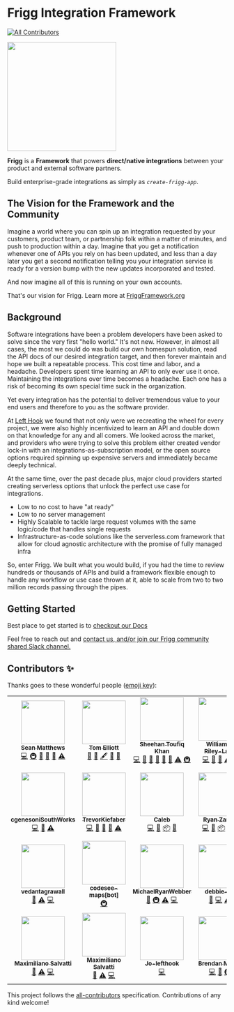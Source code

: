 # Frigg Integration Framework
<!-- ALL-CONTRIBUTORS-BADGE:START - Do not remove or modify this section -->
[![All Contributors](https://img.shields.io/badge/all_contributors-26-orange.svg?style=flat-square)](#contributors-)
<!-- ALL-CONTRIBUTORS-BADGE:END -->

<img src="docs/FriggLogo.svg" style="width:250px">

**Frigg** is a **Framework** that powers **direct/native integrations** between your product and external software partners.

Build enterprise-grade integrations as simply as _`create-frigg-app`_.

## The Vision for the Framework and the Community
Imagine a world where you can spin up an integration requested by your customers, product team, or partnership folk within a matter of minutes, and push to production within a day.
Imagine that you get a notification whenever one of APIs you rely on has been updated, and less than a day later you get a 
second notification telling you your integration service is ready for a version bump with the new updates incorporated and tested.

And now imagine all of this is running on your own accounts.

That's our vision for Frigg. Learn more at <a href="https://friggramework.org/">FriggFramework.org</a>


## Background
Software integrations have been a problem developers have been asked to solve since the very first "hello world." It's not new.
However, in almost all cases, the most we could do was build our own homespun solution, read the API docs of our desired
integration target, and then forever maintain and hope we built a repeatable process. This cost time and labor, and a headache.
Developers spent time learning an API to only ever use it once. Maintaining the integrations over time becomes a headache.
Each one has a risk of becoming its own special time suck in the organization.

Yet every integration has the potential to deliver tremendous value to your end users and therefore to you as the software
provider.

At <a href="https://lefthook.com/">Left Hook</a> we found that not only were we recreating the wheel for every project,
we were also highly incentivized to learn an API and double down on that knowledge for any and all comers. We looked across
the market, and providers who were trying to solve this problem either created vendor lock-in with an integrations-as-subscription
model, or the open source options required spinning up expensive servers and immediately became deeply technical.

At the same time, over the past decade plus, major cloud providers started creating serverless options that unlock the perfect
use case for integrations.

- Low to no cost to have "at ready"
- Low to no server management
- Highly Scalable to tackle large request volumes with the same logic/code that handles single requests
- Infrastructure-as-code solutions like the serverless.com framework that allow for cloud agnostic architecture with the promise of fully managed infra

So, enter Frigg. We built what you would build, if you had the time to review hundreds or thousands of APIs and build a framework
flexible enough to handle any workflow or use case thrown at it, able to scale from two to two million records passing through the pipes.

## Getting Started

Best place to get started is to <a href="https://docs.friggframework.org">checkout our Docs</a>

Feel free to reach out and <a href="https://friggframework.org/#contact">contact us, and/or join our Frigg community shared Slack channel.</a>

## Contributors ✨

Thanks goes to these wonderful people ([emoji key](https://allcontributors.org/docs/en/emoji-key)):

<!-- ALL-CONTRIBUTORS-LIST:START - Do not remove or modify this section -->
<!-- prettier-ignore-start -->
<!-- markdownlint-disable -->
<table>
  <tr>
    <td align="center"><a href="https://github.com/seanspeaks"><img src="https://avatars.githubusercontent.com/u/7811325?v=4?s=100" width="100px;" alt=""/><br /><sub><b>Sean Matthews</b></sub></a><br /><a href="https://github.com/friggframework/frigg/commits?author=seanspeaks" title="Code">💻</a> <a href="#infra-seanspeaks" title="Infrastructure (Hosting, Build-Tools, etc)">🚇</a> <a href="#business-seanspeaks" title="Business development">💼</a> <a href="#ideas-seanspeaks" title="Ideas, Planning, & Feedback">🤔</a> <a href="https://github.com/friggframework/frigg/commits?author=seanspeaks" title="Documentation">📖</a> <a href="https://github.com/friggframework/frigg/commits?author=seanspeaks" title="Tests">⚠️</a></td>
    <td align="center"><a href="https://www.lefthook.com/"><img src="https://avatars.githubusercontent.com/u/22207033?v=4?s=100" width="100px;" alt=""/><br /><sub><b>Tom Elliott</b></sub></a><br /><a href="#blog-tomlefthook" title="Blogposts">📝</a> <a href="#business-tomlefthook" title="Business development">💼</a> <a href="#content-tomlefthook" title="Content">🖋</a> <a href="https://github.com/friggframework/frigg/commits?author=tomlefthook" title="Documentation">📖</a> <a href="#ideas-tomlefthook" title="Ideas, Planning, & Feedback">🤔</a></td>
    <td align="center"><a href="https://github.com/sheehantoufiq"><img src="https://avatars.githubusercontent.com/u/931781?v=4?s=100" width="100px;" alt=""/><br /><sub><b>Sheehan Toufiq Khan</b></sub></a><br /><a href="https://github.com/friggframework/frigg/commits?author=sheehantoufiq" title="Code">💻</a> <a href="#design-sheehantoufiq" title="Design">🎨</a> <a href="#ideas-sheehantoufiq" title="Ideas, Planning, & Feedback">🤔</a> <a href="#maintenance-sheehantoufiq" title="Maintenance">🚧</a> <a href="https://github.com/friggframework/frigg/pulls?q=is%3Apr+reviewed-by%3Asheehantoufiq" title="Reviewed Pull Requests">👀</a> <a href="https://github.com/friggframework/frigg/commits?author=sheehantoufiq" title="Documentation">📖</a> <a href="https://github.com/friggframework/frigg/commits?author=sheehantoufiq" title="Tests">⚠️</a> <a href="#infra-sheehantoufiq" title="Infrastructure (Hosting, Build-Tools, etc)">🚇</a></td>
    <td align="center"><a href="https://github.com/wprl"><img src="https://avatars.githubusercontent.com/u/692511?v=4?s=100" width="100px;" alt=""/><br /><sub><b>William P. Riley-Land</b></sub></a><br /><a href="https://github.com/friggframework/frigg/commits?author=wprl" title="Code">💻</a> <a href="#ideas-wprl" title="Ideas, Planning, & Feedback">🤔</a> <a href="#research-wprl" title="Research">🔬</a> <a href="https://github.com/friggframework/frigg/commits?author=wprl" title="Tests">⚠️</a> <a href="#tool-wprl" title="Tools">🔧</a></td>
    <td align="center"><a href="https://github.com/kad1001"><img src="https://avatars.githubusercontent.com/u/44247515?v=4?s=100" width="100px;" alt=""/><br /><sub><b>Kelly Davis</b></sub></a><br /><a href="https://github.com/friggframework/frigg/issues?q=author%3Akad1001" title="Bug reports">🐛</a> <a href="https://github.com/friggframework/frigg/commits?author=kad1001" title="Code">💻</a> <a href="#plugin-kad1001" title="Plugin/utility libraries">🔌</a></td>
    <td align="center"><a href="https://github.com/JonathanEdMoore"><img src="https://avatars.githubusercontent.com/u/48260787?v=4?s=100" width="100px;" alt=""/><br /><sub><b>Jonathan Moore</b></sub></a><br /><a href="https://github.com/friggframework/frigg/commits?author=JonathanEdMoore" title="Code">💻</a> <a href="#maintenance-JonathanEdMoore" title="Maintenance">🚧</a> <a href="#plugin-JonathanEdMoore" title="Plugin/utility libraries">🔌</a> <a href="https://github.com/friggframework/frigg/pulls?q=is%3Apr+reviewed-by%3AJonathanEdMoore" title="Reviewed Pull Requests">👀</a> <a href="https://github.com/friggframework/frigg/commits?author=JonathanEdMoore" title="Tests">⚠️</a> <a href="https://github.com/friggframework/frigg/commits?author=JonathanEdMoore" title="Documentation">📖</a></td>
    <td align="center"><a href="https://github.com/gregoriomartin"><img src="https://avatars.githubusercontent.com/u/26978598?v=4?s=100" width="100px;" alt=""/><br /><sub><b>Gregorio Martin</b></sub></a><br /><a href="https://github.com/friggframework/frigg/issues?q=author%3Agregoriomartin" title="Bug reports">🐛</a> <a href="https://github.com/friggframework/frigg/commits?author=gregoriomartin" title="Code">💻</a> <a href="https://github.com/friggframework/frigg/commits?author=gregoriomartin" title="Tests">⚠️</a></td>
  </tr>
  <tr>
    <td align="center"><a href="https://github.com/cgenesoniSouthWorks"><img src="https://avatars.githubusercontent.com/u/108014154?v=4?s=100" width="100px;" alt=""/><br /><sub><b>cgenesoniSouthWorks</b></sub></a><br /><a href="https://github.com/friggframework/frigg/commits?author=cgenesoniSouthWorks" title="Code">💻</a> <a href="#research-cgenesoniSouthWorks" title="Research">🔬</a> <a href="https://github.com/friggframework/frigg/commits?author=cgenesoniSouthWorks" title="Tests">⚠️</a></td>
    <td align="center"><a href="https://github.com/TrevorKiefaber"><img src="https://avatars.githubusercontent.com/u/25160918?v=4?s=100" width="100px;" alt=""/><br /><sub><b>TrevorKiefaber</b></sub></a><br /><a href="https://github.com/friggframework/frigg/commits?author=TrevorKiefaber" title="Code">💻</a> <a href="#ideas-TrevorKiefaber" title="Ideas, Planning, & Feedback">🤔</a> <a href="#plugin-TrevorKiefaber" title="Plugin/utility libraries">🔌</a> <a href="#research-TrevorKiefaber" title="Research">🔬</a> <a href="https://github.com/friggframework/frigg/commits?author=TrevorKiefaber" title="Tests">⚠️</a></td>
    <td align="center"><a href="http://www.coderden.com/"><img src="https://avatars.githubusercontent.com/u/1163670?v=4?s=100" width="100px;" alt=""/><br /><sub><b>Caleb</b></sub></a><br /><a href="https://github.com/friggframework/frigg/commits?author=cbanister" title="Code">💻</a> <a href="#ideas-cbanister" title="Ideas, Planning, & Feedback">🤔</a> <a href="#platform-cbanister" title="Packaging/porting to new platform">📦</a> <a href="#research-cbanister" title="Research">🔬</a></td>
    <td align="center"><a href="https://github.com/ryanzarick"><img src="https://avatars.githubusercontent.com/u/37348875?v=4?s=100" width="100px;" alt=""/><br /><sub><b>Ryan Zarick</b></sub></a><br /><a href="https://github.com/friggframework/frigg/commits?author=ryanzarick" title="Code">💻</a> <a href="#ideas-ryanzarick" title="Ideas, Planning, & Feedback">🤔</a> <a href="#platform-ryanzarick" title="Packaging/porting to new platform">📦</a> <a href="#research-ryanzarick" title="Research">🔬</a> <a href="https://github.com/friggframework/frigg/pulls?q=is%3Apr+reviewed-by%3Aryanzarick" title="Reviewed Pull Requests">👀</a></td>
    <td align="center"><a href="https://queuetue.com/"><img src="https://avatars.githubusercontent.com/u/4491?v=4?s=100" width="100px;" alt=""/><br /><sub><b>Scott Russell</b></sub></a><br /><a href="https://github.com/friggframework/frigg/commits?author=queuetue" title="Documentation">📖</a> <a href="https://github.com/friggframework/frigg/commits?author=queuetue" title="Tests">⚠️</a> <a href="https://github.com/friggframework/frigg/commits?author=queuetue" title="Code">💻</a></td>
    <td align="center"><a href="https://github.com/joncodo"><img src="https://avatars.githubusercontent.com/u/3011407?v=4?s=100" width="100px;" alt=""/><br /><sub><b>Jonathan O'Donnell</b></sub></a><br /><a href="https://github.com/friggframework/frigg/commits?author=joncodo" title="Documentation">📖</a> <a href="https://github.com/friggframework/frigg/commits?author=joncodo" title="Code">💻</a></td>
    <td align="center"><a href="https://github.com/li-sherry"><img src="https://avatars.githubusercontent.com/u/117298948?v=4?s=100" width="100px;" alt=""/><br /><sub><b>li-sherry</b></sub></a><br /><a href="https://github.com/friggframework/frigg/commits?author=li-sherry" title="Documentation">📖</a> <a href="https://github.com/friggframework/frigg/commits?author=li-sherry" title="Tests">⚠️</a> <a href="https://github.com/friggframework/frigg/commits?author=li-sherry" title="Code">💻</a></td>
  </tr>
  <tr>
    <td align="center"><a href="https://github.com/vedantagrawall"><img src="https://avatars.githubusercontent.com/u/52647115?v=4?s=100" width="100px;" alt=""/><br /><sub><b>vedantagrawall</b></sub></a><br /><a href="https://github.com/friggframework/frigg/commits?author=vedantagrawall" title="Documentation">📖</a> <a href="https://github.com/friggframework/frigg/commits?author=vedantagrawall" title="Tests">⚠️</a> <a href="https://github.com/friggframework/frigg/commits?author=vedantagrawall" title="Code">💻</a></td>
    <td align="center"><a href="https://github.com/apps/codesee-maps"><img src="https://avatars.githubusercontent.com/in/122769?v=4?s=100" width="100px;" alt=""/><br /><sub><b>codesee-maps[bot]</b></sub></a><br /><a href="#infra-codesee-maps[bot]" title="Infrastructure (Hosting, Build-Tools, etc)">🚇</a></td>
    <td align="center"><a href="https://github.com/MichaelRyanWebber"><img src="https://avatars.githubusercontent.com/u/7769437?v=4?s=100" width="100px;" alt=""/><br /><sub><b>MichaelRyanWebber</b></sub></a><br /><a href="https://github.com/friggframework/frigg/commits?author=MichaelRyanWebber" title="Documentation">📖</a> <a href="#infra-MichaelRyanWebber" title="Infrastructure (Hosting, Build-Tools, etc)">🚇</a> <a href="https://github.com/friggframework/frigg/commits?author=MichaelRyanWebber" title="Tests">⚠️</a> <a href="https://github.com/friggframework/frigg/commits?author=MichaelRyanWebber" title="Code">💻</a></td>
    <td align="center"><a href="https://github.com/debbie-yu"><img src="https://avatars.githubusercontent.com/u/89419828?v=4?s=100" width="100px;" alt=""/><br /><sub><b>debbie-yu</b></sub></a><br /><a href="https://github.com/friggframework/frigg/commits?author=debbie-yu" title="Documentation">📖</a> <a href="https://github.com/friggframework/frigg/commits?author=debbie-yu" title="Code">💻</a> <a href="https://github.com/friggframework/frigg/commits?author=debbie-yu" title="Tests">⚠️</a></td>
    <td align="center"><a href="https://www.linkedin.com/in/roboli"><img src="https://avatars.githubusercontent.com/u/6392110?v=4?s=100" width="100px;" alt=""/><br /><sub><b>Roberto Oliveros</b></sub></a><br /><a href="https://github.com/friggframework/frigg/commits?author=roboli" title="Documentation">📖</a> <a href="https://github.com/friggframework/frigg/commits?author=roboli" title="Tests">⚠️</a> <a href="https://github.com/friggframework/frigg/commits?author=roboli" title="Code">💻</a></td>
    <td align="center"><a href="https://github.com/leofmds"><img src="https://avatars.githubusercontent.com/u/7059835?v=4?s=100" width="100px;" alt=""/><br /><sub><b>Leonardo Ferreira</b></sub></a><br /><a href="https://github.com/friggframework/frigg/commits?author=leofmds" title="Documentation">📖</a> <a href="https://github.com/friggframework/frigg/commits?author=leofmds" title="Tests">⚠️</a> <a href="https://github.com/friggframework/frigg/commits?author=leofmds" title="Code">💻</a></td>
    <td align="center"><a href="https://github.com/Fibii"><img src="https://avatars.githubusercontent.com/u/38106876?v=4?s=100" width="100px;" alt=""/><br /><sub><b>Charaf</b></sub></a><br /><a href="https://github.com/friggframework/frigg/commits?author=Fibii" title="Documentation">📖</a> <a href="https://github.com/friggframework/frigg/commits?author=Fibii" title="Tests">⚠️</a> <a href="https://github.com/friggframework/frigg/commits?author=Fibii" title="Code">💻</a></td>
  </tr>
  <tr>
    <td align="center"><a href="https://github.com/msalvatti"><img src="https://avatars.githubusercontent.com/u/40447063?v=4?s=100" width="100px;" alt=""/><br /><sub><b>Maximiliano Salvatti</b></sub></a><br /><a href="https://github.com/friggframework/frigg/commits?author=msalvatti" title="Documentation">📖</a> <a href="https://github.com/friggframework/frigg/commits?author=msalvatti" title="Tests">⚠️</a> <a href="https://github.com/friggframework/frigg/commits?author=msalvatti" title="Code">💻</a></td>
    <td align="center"><a href="https://github.com/msalvatti-ecotrak"><img src="https://avatars.githubusercontent.com/u/132104869?v=4?s=100" width="100px;" alt=""/><br /><sub><b>Maximiliano Salvatti</b></sub></a><br /><a href="https://github.com/friggframework/frigg/commits?author=msalvatti-ecotrak" title="Documentation">📖</a> <a href="https://github.com/friggframework/frigg/commits?author=msalvatti-ecotrak" title="Tests">⚠️</a> <a href="https://github.com/friggframework/frigg/commits?author=msalvatti-ecotrak" title="Code">💻</a></td>
    <td align="center"><a href="https://github.com/Jo-lefthook"><img src="https://avatars.githubusercontent.com/u/139414886?v=4?s=100" width="100px;" alt=""/><br /><sub><b>Jo-lefthook</b></sub></a><br /><a href="https://github.com/friggframework/frigg/commits?author=Jo-lefthook" title="Code">💻</a></td>
    <td align="center"><a href="https://github.com/brendanrmoore"><img src="https://avatars.githubusercontent.com/u/106133758?v=4?s=100" width="100px;" alt=""/><br /><sub><b>Brendan Moore</b></sub></a><br /><a href="https://github.com/friggframework/frigg/commits?author=brendanrmoore" title="Code">💻</a> <a href="https://github.com/friggframework/frigg/commits?author=brendanrmoore" title="Documentation">📖</a> <a href="#infra-brendanrmoore" title="Infrastructure (Hosting, Build-Tools, etc)">🚇</a></td>
    <td align="center"><a href="https://bento.me/dklotz"><img src="https://avatars.githubusercontent.com/u/15193959?v=4?s=100" width="100px;" alt=""/><br /><sub><b>Daniel Klotz</b></sub></a><br /><a href="#infra-d-klotz" title="Infrastructure (Hosting, Build-Tools, etc)">🚇</a> <a href="https://github.com/friggframework/frigg/commits?author=d-klotz" title="Tests">⚠️</a> <a href="https://github.com/friggframework/frigg/commits?author=d-klotz" title="Code">💻</a></td>
  </tr>
</table>

<!-- markdownlint-restore -->
<!-- prettier-ignore-end -->

<!-- ALL-CONTRIBUTORS-LIST:END -->

This project follows the [all-contributors](https://github.com/all-contributors/all-contributors) specification. Contributions of any kind welcome!
